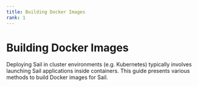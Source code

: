 ```yaml
---
title: Building Docker Images
rank: 1
---
```


# Building Docker Images

<!--@include: ../_common/support.md-->

Deploying Sail in cluster environments (e.g. Kubernetes) typically involves launching Sail applications inside containers. This guide presents various methods to build Docker images for Sail.

<PageList :data="data" :prefix="['guide', 'deployment', 'docker-images']" />

<script setup>
import PageList from "@theme/components/PageList.vue";
import { data } from "./index.data.ts";
</script>
